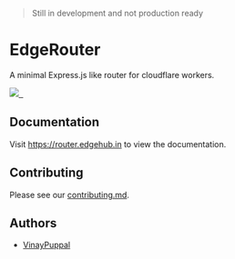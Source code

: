 > Still in development and not production ready

# EdgeRouter

A minimal Express.js like router for cloudflare workers.

<p>
  <a aria-label="ZEIT logo" href="https://github.com/zeit">
    <img src="https://img.shields.io/badge/MADE%20BY%20EdgeHub-000000.svg?style=for-the-badge&logo=EdgeHub&labelColor=000000&logoWidth=20">
  </a>
  <a aria-label="NPM version" href="https://www.npmjs.com/package/next">
    <img alt="" src="https://img.shields.io/npm/v/@edgehub/cf-router.svg?style=for-the-badge&labelColor=000000">
  </a>
  <a aria-label="License" href="https://github.com/edge-hub/router/blob/master/LICENSE.md">
    <img alt="" src="https://img.shields.io/npm/l/@edgehub/cf-router.svg?style=for-the-badge&labelColor=000000">
  </a>
</p>

## Documentation

Visit <a aria-label="edgerouter learn" href="https://router.edgehub.in">https://router.edgehub.in</a> to view the documentation.

## Contributing

Please see our [contributing.md](/contributing.md).

## Authors

- [VinayPuppal](https://vinaypuppal.com)
